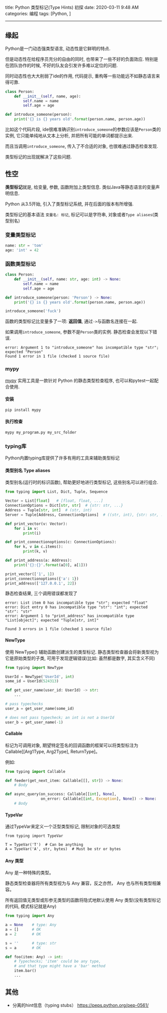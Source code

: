title: Python 类型标记(Type Hints) 初探
date: 2020-03-11 9:48 AM
categories: 编程
tags: [Python, ]

-------

## 缘起
Python是一门动态强类型语言, 动态性是它鲜明的特点. 

但是动态性在给程序员充分的自由的同时, 也带来了一些不好的负面效应. 特别是在团队协作的时候, 不好的队友会引发许多难以定位的问题.

同时动态性也大大削弱了ide的作用, 代码提示, 重构等一些功能远不如静态语言来得可靠.

```Python
class Person:
    def __init__(self, name, age):
        self.name = name
        self.age = age

def introduce_someone(person):
    print('{} is {} years old'.format(person.name, person.age))
```

比如这个代码片段, ide很难准确识别`introduce_someone`的参数应该是`Person`类的实例, 它只能单纯地从文本上分析, 并把所有可能的单词都提示出来. 

而且当调用`introduce_someone`, 传入了不合适的对象, 也很难通过静态检查发现.

类型标记的出现就解决了这些问题.

<!--more-->

## 性空
**类型标记**就是, 给变量, 参数, 函数附加上类型信息. 类似Java等静态语言的变量声明信息.

Python 从3.5开始, 引入了类型标记系统, 并在后面的版本有所增强.

类型标记的基本语法 `变量名: 标记`, 标记可以是字符串, 对象或者`Type aliases`(类型别名)

### 变量类型标记
```Python
name: str = 'tom'
age: 'int' = 42
```

### 函数类型标记
```Python
class Person:
    def __init__(self, name: str, age: int) -> None:
        self.name = name
        self.age = age

def introduce_someone(person: 'Person') -> None:
    print('{} is {} years old'.format(person.name, person.age))

introduce_someone('fuck')
```

函数的类型标记比变量多了一项: **返回值**, 通过`->`与函数名连接在一起.

如果调用`introduce_someone`, 参数不是`Person`类的实例. 静态检查会发现以下错误.
```
error: Argument 1 to "introduce_someone" has incompatible type "str"; expected "Person"
Found 1 error in 1 file (checked 1 source file)
```

### mypy
[mypy](http://mypy-lang.org/) 实用工具是一款针对 Python 的静态类型检查程序, 也可以和pytest一起配合使用.

#### 安装
```
pip install mypy
```

#### 执行检查
```bash
mypy my_program.py my_src_folder
```

### typing库
Python内置typing库提供了许多有用的工具来辅助类型标记

#### 类型别名 Type aliases
类型别名(运行时的标识函数), 帮助更好地进行类型标记, 这些别名可以进行组合.

```python
from typing import List, Dict, Tuple, Sequence

Vector = List[float]   # [float, float, ...]
ConnectionOptions = Dict[str, str]  # {str: str, ...}
Address = Tuple[str, int]  # (str, int)
Server = Tuple[Address, ConnectionOptions]  # ((str, int), {str: str, ...})

def print_vector(v: Vector):
    for i in v:
        print(i)

def print_connectionoptions(c: ConnectionOptions):
    for k, v in c.items():
        print(k, v)

def print_address(a: Address):
    print('{}:{}'.format(a[0], a[1]))

print_vector(['1', 1])
print_connectionoptions({'a': 1})
print_address(['127.0.0.1', 22])
```

静态检查结果, 三个调用错误都发现了
```
error: List item 0 has incompatible type "str"; expected "float"
error: Dict entry 0 has incompatible type "str": "int"; expected "str": "str"
error: Argument 1 to "print_address" has incompatible type "List[object]"; expected "Tuple[str, int]"

Found 3 errors in 1 file (checked 1 source file)
```

#### NewType
使用 NewType() 辅助函数创建派生的类型标记.
静态类型检查器会将新类型视为它是原始类型的子类, 可用于发现逻辑错误(比如: 虽然都是数字, 其实含义不同)

```python
from typing import NewType

UserId = NewType('UserId', int)
some_id = UserId(524313)

def get_user_name(user_id: UserId) -> str:
    ...

# pass typechecks
user_a = get_user_name(some_id)

# does not pass typecheck; an int is not a UserId
user_b = get_user_name(-1)
```

#### Callable
标记为可调用对象, 期望特定签名的回调函数的框架可以将类型标注为 Callable[[Arg1Type, Arg2Type], ReturnType]。

例如:
```python
from typing import Callable

def feeder(get_next_item: Callable[[], str]) -> None:
    # Body

def async_query(on_success: Callable[[int], None],
                on_error: Callable[[int, Exception], None]) -> None:
    # Body
```

#### TypeVar
通过TypeVar来定义一个泛型类型标记, 限制对象的可选类型

```
from typing import TypeVar

T = TypeVar('T')  # Can be anything
A = TypeVar('A', str, bytes)  # Must be str or bytes
```

#### Any 类型
Any 是一种特殊的类型。

静态类型检查器将所有类型视为与 Any 兼容，反之亦然， Any 也与所有类型相兼容。

所有返回值无类型或形参无类型的函数将隐式地默认使用 Any 类型(没有类型标记的代码, 模式标记就是Any)

```python
from typing import Any

a = None    # type: Any
a = []      # OK
a = 2       # OK

s = ''      # type: str
s = a       # OK

def foo(item: Any) -> int:
    # Typechecks; 'item' could be any type,
    # and that type might have a 'bar' method
    item.bar()
    ...
```

## 其他
- 分离的hint信息（typing stubs） https://peps.python.org/pep-0561/
